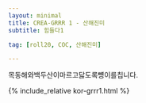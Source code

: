 ```yaml
---
layout: minimal
title: CREA-GRRR 1 - 산해진미
subtitle: 힘들다1

tag: [roll20, COC, 산해진미]

---
```


목동해와백두산이마르고닳도록뻉이를칩니다.

{% include_relative kor-grrr1.html %}
